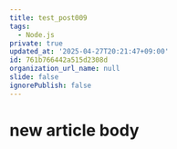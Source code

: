 ```yaml
---
title: test_post009
tags:
  - Node.js
private: true
updated_at: '2025-04-27T20:21:47+09:00'
id: 761b766442a515d2308d
organization_url_name: null
slide: false
ignorePublish: false
---
```

# new article body
